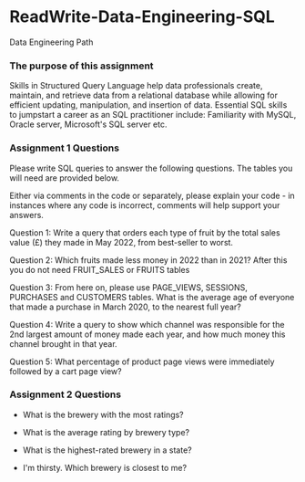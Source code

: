 # ReadWrite-Data-Engineering-SQL
Data Engineering Path

<h3>The purpose of this assignment</h3>

Skills in Structured Query Language help data professionals create, maintain, and retrieve data from a relational database while allowing for efficient updating, manipulation, and insertion of data. Essential SQL skills to jumpstart a career as an SQL practitioner include: Familiarity with MySQL, Oracle server, Microsoft's SQL server etc.


<h3>Assignment 1 Questions</h3>

Please write SQL queries to answer the following questions. The tables you will need are provided below.

Either via comments in the code or separately, please explain your code - in instances where any code is incorrect, comments will help support your answers.

Question 1:
Write a query that orders each type of fruit by the total sales value (£) they made in May 2022, from best-seller to worst.

Question 2:
Which fruits made less money in 2022 than in 2021?
After this you do not need FRUIT_SALES or FRUITS tables

Question 3:
From here on, please use PAGE_VIEWS, SESSIONS, PURCHASES and CUSTOMERS tables.
What is the average age of everyone that made a purchase in March 2020, to the nearest full year?

Question 4:
Write a query to show which channel was responsible for the 2nd largest amount of money made each year, and how much money this channel brought in that year.

Question 5:
What percentage of product page views were immediately followed by a cart page view?


<h3>Assignment 2 Questions</h3>

- What is the brewery with the most ratings?

- What is the average rating by brewery type?

- What is the highest-rated brewery in a state?

- I'm thirsty. Which brewery is closest to me?